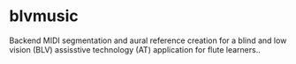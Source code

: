# blvmusic
Backend MIDI segmentation and aural reference creation for a blind and low vision (BLV) assisstive technology (AT) application for flute learners..
